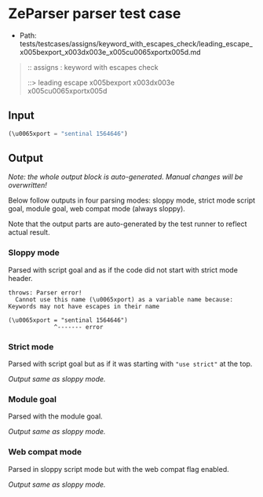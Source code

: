 # ZeParser parser test case

- Path: tests/testcases/assigns/keyword_with_escapes_check/leading_escape_x005bexport_x003dx003e_x005cu0065xportx005d.md

> :: assigns : keyword with escapes check
>
> ::> leading escape x005bexport x003dx003e x005cu0065xportx005d

## Input

`````js
(\u0065xport = "sentinal 1564646")
`````

## Output

_Note: the whole output block is auto-generated. Manual changes will be overwritten!_

Below follow outputs in four parsing modes: sloppy mode, strict mode script goal, module goal, web compat mode (always sloppy).

Note that the output parts are auto-generated by the test runner to reflect actual result.

### Sloppy mode

Parsed with script goal and as if the code did not start with strict mode header.

`````
throws: Parser error!
  Cannot use this name (\u0065xport) as a variable name because: Keywords may not have escapes in their name

(\u0065xport = "sentinal 1564646")
             ^------- error
`````

### Strict mode

Parsed with script goal but as if it was starting with `"use strict"` at the top.

_Output same as sloppy mode._

### Module goal

Parsed with the module goal.

_Output same as sloppy mode._

### Web compat mode

Parsed in sloppy script mode but with the web compat flag enabled.

_Output same as sloppy mode._
